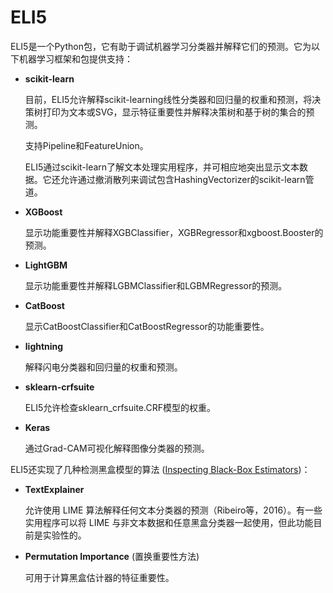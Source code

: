 # ELI5

ELI5是一个Python包，它有助于调试机器学习分类器并解释它们的预测。它为以下机器学习框架和包提供支持：

*   __scikit-learn__

    目前，ELI5允许解释scikit-learning线性分类器和回归量的权重和预测，将决策树打印为文本或SVG，显示特征重要性并解释决策树和基于树的集合的预测。

    支持Pipeline和FeatureUnion。

    ELI5通过scikit-learn了解文本处理实用程序，并可相应地突出显示文本数据。它还允许通过撤消散列来调试包含HashingVectorizer的scikit-learn管道。

*   __XGBoost__
    
    显示功能重要性并解释XGBClassifier，XGBRegressor和xgboost.Booster的预测。

*   __LightGBM__ 
    
    显示功能重要性并解释LGBMClassifier和LGBMRegressor的预测。

*   __CatBoost__
    
    显示CatBoostClassifier和CatBoostRegressor的功能重要性。

*   __lightning__ 
    
    解释闪电分类器和回归量的权重和预测。

*   __sklearn-crfsuite__
    
      ELI5允许检查sklearn_crfsuite.CRF模型的权重。

*   __Keras__ 
    
      通过Grad-CAM可视化解释图像分类器的预测。

ELI5还实现了几种检测黑盒模型的算法 ([Inspecting Black-Box Estimators](https://eli5.readthedocs.io/en/latest/blackbox/index.html#eli5-black-box))：

*   __TextExplainer__   

    允许使用 LIME 算法解释任何文本分类器的预测（Ribeiro等，2016）。有一些实用程序可以将 LIME 与非文本数据和任意黑盒分类器一起使用，但此功能目前是实验性的。

*   __Permutation Importance__ (置换重要性方法) 
    
    可用于计算黑盒估计器的特征重要性。

